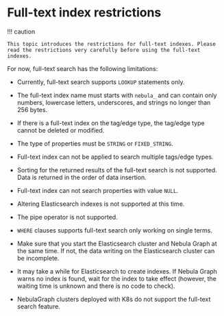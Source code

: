 # Full-text index restrictions

!!! caution

    This topic introduces the restrictions for full-text indexes. Please read the restrictions very carefully before using the full-text indexes.

For now, full-text search has the following limitations:

- Currently, full-text search supports `LOOKUP` statements only.

- The full-text index name must starts with `nebula_` and can contain only numbers, lowercase letters, underscores, and strings no longer than 256 bytes.

- If there is a full-text index on the tag/edge type, the tag/edge type cannot be deleted or modified.

- The type of properties must be `STRING` or `FIXED_STRING`.

- Full-text index can not be applied to search multiple tags/edge types.

- Sorting for the returned results of the full-text search is not supported. Data is returned in the order of data insertion.

- Full-text index can not search properties with value `NULL`.

- Altering Elasticsearch indexes is not supported at this time.

- The pipe operator is not supported.

- `WHERE` clauses supports full-text search only working on single terms.

- Make sure that you start the Elasticsearch cluster and Nebula Graph at the same time. If not, the data writing on the Elasticsearch cluster can be incomplete.

- It may take a while for Elasticsearch to create indexes. If Nebula Graph warns no index is found, wait for the index to take effect (however, the waiting time is unknown and there is no code to check).

- NebulaGraph clusters deployed with K8s do not support the full-text search feature.
